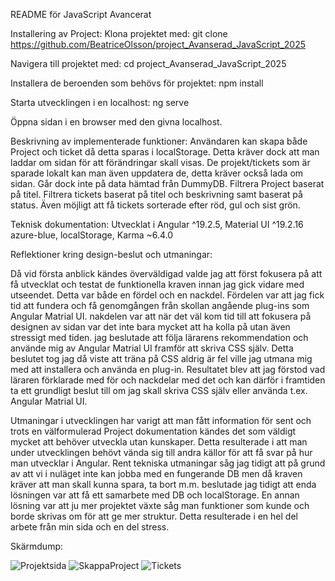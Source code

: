 README för JavaScript Avancerat

Installering av Project:
Klona projektet med:
git clone https://github.com/BeatriceOlsson/project_Avanserad_JavaScript_2025

Navigera till projektet med:
cd project_Avanserad_JavaScript_2025

Installera de beroenden som behövs för projektet:
npm install

Starta utvecklingen i en localhost:
ng serve

Öppna sidan i en browser med den givna localhost.

Beskrivning av implementerade funktioner:
Användaren kan skapa både Project och ticket då detta sparas i localStorage. Detta kräver dock att man laddar om sidan för att förändringar skall visas.
De projekt/tickets som är sparade lokalt kan man även uppdatera de, detta kräver också lada om sidan. Går dock inte på data hämtad från DummyDB.
Filtrera Project baserat på titel.
Filtrera tickets baserat på titel och beskrivning samt baserat på status. Även möjligt att få tickets sorterade efter röd, gul och sist grön.

Teknisk dokumentation:
Utvecklat i Angular ^19.2.5, Material UI ^19.2.16 azure-blue, localStorage, Karma ~6.4.0

Reflektioner kring design-beslut och utmaningar:

Då vid första anblick kändes överväldigad valde jag att först fokusera på att få utvecklat och testat de funktionella kraven innan jag gick vidare med utseendet. Detta var både en fördel och en nackdel. Fördelen var att jag fick tid att fundera och få genomgången från skollan angående plug-ins som Angular Matrial UI. nakdelen var att när det väl kom tid till att fokusera på designen av sidan var det inte bara mycket att ha kolla på utan även stressigt med tiden. jag beslutade att följa lärarens rekommendation och använde mig av Angular Matrial UI framför att skriva CSS själv. Detta beslutet tog jag då viste att träna på CSS aldrig är fel ville jag utmana mig med att installera och använda en plug-in. Resultatet blev att jag förstod vad läraren förklarade med för och nackdelar med det och kan därför i framtiden ta ett grundligt beslut till om jag skall skriva CSS själv eller använda t.ex. Angular Matrial UI.

Utmaningar i utvecklingen har varigt att man fått information för sent och trots en välformulerad Project dokumentation kändes det som väldigt mycket att behöver utveckla utan kunskaper. Detta resulterade i att man under utvecklingen behövt vända sig till andra källor för att få svar på hur man utvecklar i Angular. Rent tekniska utmaningar såg jag tidigt att på grund av att vi i nuläget inte kan jobba med en fungerande DB men då kraven kräver att man skall kunna spara, ta bort m.m. beslutade jag tidigt att enda lösningen var att få ett samarbete med DB och localStorage. En annan lösning var att ju mer projektet växte såg man funktioner som kunde och borde skrivas om för att ge mer struktur. Detta resulterade i en hel del arbete från min sida och en del stress.

Skärmdump:

![Projektsida](assets/project.png)
![SkappaProject](assets/create_project.png)
![Tickets](assets/tickets.png)
